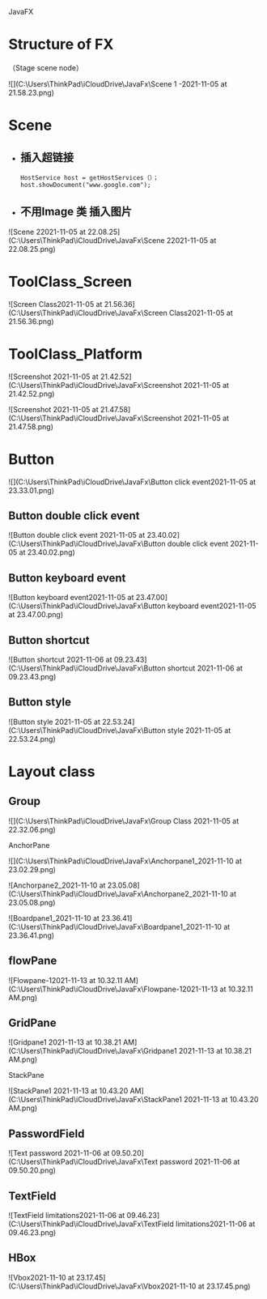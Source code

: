 JavaFX

# Structure of  FX 

（Stage scene node）

![](C:\Users\ThinkPad\iCloudDrive\JavaFx\Scene 1 -2021-11-05 at 21.58.23.png)

# Scene

- ## 插入超链接

  ```
  HostService host = getHostServices（）；
  host.showDocument("www.google.com");
  ```

  

- ## 不用Image 类 插入图片


![Scene 22021-11-05 at 22.08.25](C:\Users\ThinkPad\iCloudDrive\JavaFx\Scene 22021-11-05 at 22.08.25.png)

# ToolClass_Screen

![Screen Class2021-11-05 at 21.56.36](C:\Users\ThinkPad\iCloudDrive\JavaFx\Screen Class2021-11-05 at 21.56.36.png)

# ToolClass_Platform

![Screenshot 2021-11-05 at 21.42.52](C:\Users\ThinkPad\iCloudDrive\JavaFx\Screenshot 2021-11-05 at 21.42.52.png)



![Screenshot 2021-11-05 at 21.47.58](C:\Users\ThinkPad\iCloudDrive\JavaFx\Screenshot 2021-11-05 at 21.47.58.png)

# Button

![](C:\Users\ThinkPad\iCloudDrive\JavaFx\Button click event2021-11-05 at 23.33.01.png)

## Button double click event

![Button double click event 2021-11-05 at 23.40.02](C:\Users\ThinkPad\iCloudDrive\JavaFx\Button double click event 2021-11-05 at 23.40.02.png)

## Button keyboard event

![Button keyboard event2021-11-05 at 23.47.00](C:\Users\ThinkPad\iCloudDrive\JavaFx\Button keyboard event2021-11-05 at 23.47.00.png)

## Button shortcut

![Button shortcut 2021-11-06 at 09.23.43](C:\Users\ThinkPad\iCloudDrive\JavaFx\Button shortcut 2021-11-06 at 09.23.43.png)

## Button style 

![Button style 2021-11-05 at 22.53.24](C:\Users\ThinkPad\iCloudDrive\JavaFx\Button style 2021-11-05 at 22.53.24.png)

# Layout class

## Group

![](C:\Users\ThinkPad\iCloudDrive\JavaFx\Group Class 2021-11-05 at 22.32.06.png)

AnchorPane

![](C:\Users\ThinkPad\iCloudDrive\JavaFx\Anchorpane1_2021-11-10 at 23.02.29.png)

![Anchorpane2_2021-11-10 at 23.05.08](C:\Users\ThinkPad\iCloudDrive\JavaFx\Anchorpane2_2021-11-10 at 23.05.08.png)

![Boardpane1_2021-11-10 at 23.36.41](C:\Users\ThinkPad\iCloudDrive\JavaFx\Boardpane1_2021-11-10 at 23.36.41.png)

## flowPane

![Flowpane-12021-11-13 at 10.32.11 AM](C:\Users\ThinkPad\iCloudDrive\JavaFx\Flowpane-12021-11-13 at 10.32.11 AM.png)

## GridPane

![Gridpane1 2021-11-13 at 10.38.21 AM](C:\Users\ThinkPad\iCloudDrive\JavaFx\Gridpane1 2021-11-13 at 10.38.21 AM.png)

StackPane

![StackPane1 2021-11-13 at 10.43.20 AM](C:\Users\ThinkPad\iCloudDrive\JavaFx\StackPane1 2021-11-13 at 10.43.20 AM.png)

## PasswordField

![Text password 2021-11-06 at 09.50.20](C:\Users\ThinkPad\iCloudDrive\JavaFx\Text password 2021-11-06 at 09.50.20.png)

## TextField

![TextField limitations2021-11-06 at 09.46.23](C:\Users\ThinkPad\iCloudDrive\JavaFx\TextField limitations2021-11-06 at 09.46.23.png)

## HBox

![Vbox2021-11-10 at 23.17.45](C:\Users\ThinkPad\iCloudDrive\JavaFx\Vbox2021-11-10 at 23.17.45.png)

